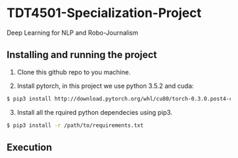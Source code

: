 # TDT4501-Specialization-Project
Deep Learning for NLP and Robo-Journalism

## Installing and running the project 

1. Clone this github repo to you machine. 

2. Install pytorch, in this project we use python 3.5.2 and cuda:

```sh
$ pip3 install http://download.pytorch.org/whl/cu80/torch-0.3.0.post4-cp35-cp35m-linux_x86_64.whl 
```
3. Install all the rquired python dependecies using pip3. 

```sh
$ pip3 install -r /path/to/requirements.txt
```

## Execution

